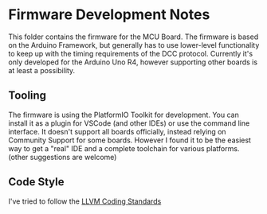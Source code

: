 # Firmware Development Notes

This folder contains the firmware for the MCU Board. The firmware is based on the Arduino Framework, but generally has to use lower-level functionality to keep up with the timing requirements of the DCC protocol. Currently it's only developed for the Arduino Uno R4, however supporting other boards is at least a possibility.

## Tooling

The firmware is using the PlatformIO Toolkit for development. You can install it as a plugin for VSCode (and other IDEs) or use the command line interface.
It doesn't support all boards officially, instead relying on Community Support for some boards. However I found it to be the easiest way to get a "real" IDE and a complete toolchain for
 various platforms. (other suggestions are welcome)

## Code Style

I've tried to follow the [LLVM Coding Standards](https://llvm.org/docs/CodingStandards.html)

